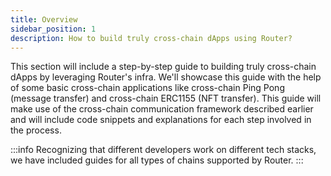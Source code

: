 ```yaml
---
title: Overview
sidebar_position: 1
description: How to build truly cross-chain dApps using Router?
---
```


This section will include a step-by-step guide to building truly cross-chain dApps by leveraging Router's infra. We'll showcase this guide with the help of some basic cross-chain applications like cross-chain Ping Pong (message transfer) and cross-chain ERC1155 (NFT transfer). This guide will make use of the cross-chain communication framework described earlier and will include code snippets and explanations for each step involved in the process.

:::info
Recognizing that different developers work on different tech stacks, we have included guides for all types of chains supported by Router.
:::

